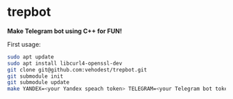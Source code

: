 # trepbot
__Make Telegram bot using C++ for FUN!__

First usage:
```bash
sudo apt update
sudo apt install libcurl4-openssl-dev
git clone git@github.com:vehodest/trepbot.git
git submodule init
git submodule update
make YANDEX=<your Yandex speach token> TELEGRAM=<your Telegram bot token>
```
